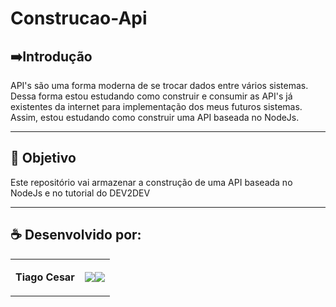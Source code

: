 # Construcao-Api


## ➡️Introdução
API's são uma forma moderna de se trocar dados entre vários sistemas. Dessa forma estou estudando como construir e consumir as API's já existentes da internet para implementação dos meus futuros sistemas. Assim, estou estudando como construir uma API baseada no NodeJs.

---

## 🎯 Objetivo
Este repositório vai armazenar a construção de uma API baseada no NodeJs e no tutorial do DEV2DEV

---

## ☕ Desenvolvido por:

<table>
  <tbody>

<tr>
    <td><p align="left-center"><b>Tiago Cesar</b></p></td>
    <td><a href="https://github.com/TiagoUniverse" target="_blank"><img loading="lazy" src="https://img.shields.io/badge/GitHub-100000?style=for-the-badge&logo=github&logoColor=white" target="_blank" align="center"></a><a href="https://www.linkedin.com/in/tiago-lopes--/" target="_blank"><img loading="lazy" src="https://img.shields.io/badge/-LinkedIn-%230077B5?style=for-the-badge&logo=linkedin&logoColor=white" target="_blank" align="center"></a></td>
  </tr>

  </tbody>
 </table>
